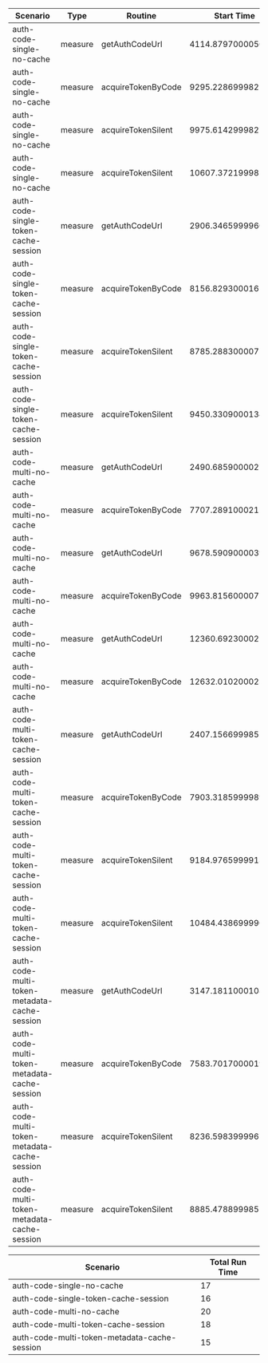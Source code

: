 | Scenario | Type | Routine | Start Time | Duration |
|----------|------|---------|------------|----------|
| auth-code-single-no-cache | measure | getAuthCodeUrl | 4114.8797000050545 | 636.9930999875069 |
| auth-code-single-no-cache | measure | acquireTokenByCode | 9295.228699982166 | 485.8511000275612 |
| auth-code-single-no-cache | measure | acquireTokenSilent | 9975.614299982786 | 2.7742000222206116 |
| auth-code-single-no-cache | measure | acquireTokenSilent | 10607.372199982405 | 1.2407000064849854 |
| auth-code-single-token-cache-session | measure | getAuthCodeUrl | 2906.34659999609 | 651.2504000067711 |
| auth-code-single-token-cache-session | measure | acquireTokenByCode | 8156.829300016165 | 412.9481999874115 |
| auth-code-single-token-cache-session | measure | acquireTokenSilent | 8785.288300007582 | 4.313899993896484 |
| auth-code-single-token-cache-session | measure | acquireTokenSilent | 9450.330900013447 | 2.911300003528595 |
| auth-code-multi-no-cache | measure | getAuthCodeUrl | 2490.685900002718 | 692.8418000042439 |
| auth-code-multi-no-cache | measure | acquireTokenByCode | 7707.289100021124 | 1100.5428999960423 |
| auth-code-multi-no-cache | measure | getAuthCodeUrl | 9678.59090000391 | 0.6886000037193298 |
| auth-code-multi-no-cache | measure | acquireTokenByCode | 9963.815600007772 | 1086.2433000206947 |
| auth-code-multi-no-cache | measure | getAuthCodeUrl | 12360.692300021648 | 2.5884000062942505 |
| auth-code-multi-no-cache | measure | acquireTokenByCode | 12632.010200023651 | 1110.9802999794483 |
| auth-code-multi-token-cache-session | measure | getAuthCodeUrl | 2407.1566999852657 | 678.1852000057697 |
| auth-code-multi-token-cache-session | measure | acquireTokenByCode | 7903.318599998951 | 1087.4923999905586 |
| auth-code-multi-token-cache-session | measure | acquireTokenSilent | 9184.976599991322 | 634.9388000071049 |
| auth-code-multi-token-cache-session | measure | acquireTokenSilent | 10484.438699990511 | 658.0468000173569 |
| auth-code-multi-token-metadata-cache-session | measure | getAuthCodeUrl | 3147.181100010872 | 4.482599973678589 |
| auth-code-multi-token-metadata-cache-session | measure | acquireTokenByCode | 7583.701700001955 | 454.95339998602867 |
| auth-code-multi-token-metadata-cache-session | measure | acquireTokenSilent | 8236.598399996758 | 4.087000012397766 |
| auth-code-multi-token-metadata-cache-session | measure | acquireTokenSilent | 8885.478899985552 | 2.1276000142097473 |

| Scenario | Total Run Time |
|----------|----------------|
| auth-code-single-no-cache | 17 |
| auth-code-single-token-cache-session | 16 |
| auth-code-multi-no-cache | 20 |
| auth-code-multi-token-cache-session | 18 |
| auth-code-multi-token-metadata-cache-session | 15 |
